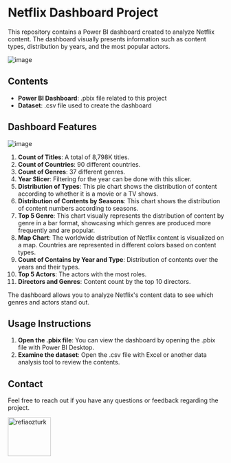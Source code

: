 # Netflix Dashboard Project

This repository contains a Power BI dashboard created to analyze Netflix content. The dashboard visually presents information such as content types, distribution by years, and the most popular actors.

![image](https://github.com/user-attachments/assets/b3b99eb4-f7bb-416e-bd5d-ccda4c2794ce)

## Contents

- **Power BI Dashboard**: .pbix file related to this project
- **Dataset**: .csv file used to create the dashboard

## Dashboard Features

![image](https://github.com/user-attachments/assets/abda7fdb-1a3d-496d-b6cc-750c5653aa36)

1. **Count of Titles**: A total of 8,798K titles.
2. **Count of Countries**: 90 different countries.
3. **Count of Genres**: 37 different genres.
4. **Year Slicer**: Filtering for the year can be done with this slicer.
5. **Distribution of Types**: This pie chart shows the distribution of content according to whether it is a movie or a TV shows.
6. **Distribution of Contents by Seasons**: This chart shows the distribution of content numbers according to seasons.
7. **Top 5 Genre**: This chart visually represents the distribution of content by genre in a bar format, showcasing which genres are produced more frequently and are popular.
8. **Map Chart**: The worldwide distribution of Netflix content is visualized on a map. Countries are represented in different colors based on content types.
9. **Count of Contains by Year and Type**: Distribution of contents over the years and their types.
10. **Top 5 Actors**: The actors with the most roles.
11. **Directors and Genres**: Content count by the top 10 directors.

The dashboard allows you to analyze Netflix's content data to see which genres and actors stand out.

## Usage Instructions

1. **Open the .pbix file**: You can view the dashboard by opening the .pbix file with Power BI Desktop.
2. **Examine the dataset**: Open the .csv file with Excel or another data analysis tool to review the contents.

## Contact

Feel free to reach out if you have any questions or feedback regarding the project.
<p align="left">
<a href="https://linkedin.com/in/refiaozturk" target="blank"><img align="center" src="https://upload.wikimedia.org/wikipedia/commons/a/aa/LinkedIn_2021.svg" alt="refiaozturk" height="90" width="100" /></a>
</p>
